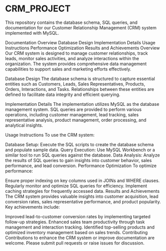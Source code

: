 # CRM_PROJECT

This repository contains the database schema, SQL queries, and documentation for our Customer Relationship Management (CRM) system implemented with MySQL.

Documentation
Overview
Database Design
Implementation Details
Usage Instructions
Performance Optimization
Results and Achievements
Overview
Our CRM system is designed to manage customer relationships, track leads, monitor sales activities, and analyze interactions within the organization. The system provides comprehensive data management capabilities to support sales and marketing efforts effectively.

Database Design
The database schema is structured to capture essential entities such as Customers, Leads, Sales Representatives, Products, Orders, Interactions, and Tasks. Relationships between these entities are defined to facilitate data integrity and efficient querying.

Implementation Details
The implementation utilizes MySQL as the database management system. SQL queries are provided to perform various operations, including customer management, lead tracking, sales representative analysis, product management, order processing, and analytical insights.

Usage Instructions
To use the CRM system:

Database Setup:
Execute the SQL scripts to create the database schema and populate sample data.
Query Execution:
Use MySQL Workbench or a similar tool to run SQL queries against the database.
Data Analysis:
Analyze the results of SQL queries to gain insights into customer behavior, sales performance, and lead conversion.
Performance Optimization
To optimize performance:

Ensure proper indexing on key columns used in JOINs and WHERE clauses.
Regularly monitor and optimize SQL queries for efficiency.
Implement caching strategies for frequently accessed data.
Results and Achievements
The CRM system provides valuable insights into customer acquisition, lead conversion rates, sales representative performance, and product popularity. Key achievements include:

Improved lead-to-customer conversion rates by implementing targeted follow-up strategies.
Enhanced sales team productivity through task management and interaction tracking.
Identified top-selling products and optimized inventory management based on sales trends.
Contributing
Contributions to enhance the CRM system or improve documentation are welcome. Please submit pull requests or raise issues for discussion.

